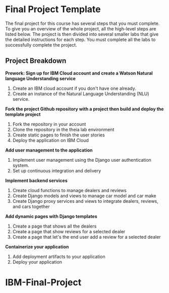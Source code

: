 # Final Project Template

The final project for this course has several steps that you must complete. 
To give you an overview of the whole project, all the high-level steps are listed below. 
The project is then divided into several smaller labs that give the detailed instructions for each step. 
You must complete all the labs to successfully complete the project.

## Project Breakdown

**Prework: Sign up for IBM Cloud account and create a Watson Natural language Understanding service**
1. Create an IBM cloud account if you don't have one already.
2. Create an instance of the Natural Language Understanding (NLU) service.

**Fork the project Github repository with a project then build and deploy the template project**
1. Fork the repository in your account
2. Clone the repository in the theia lab environment
3. Create static pages to finish the user stories
4. Deploy the application on IBM Cloud

**Add user management to the application**
1. Implement user management using the Django user authentication system.
2. Set up continuous integration and delivery

**Implement backend services**
1. Create cloud functions to manage dealers and reviews
2. Create Django models and views to manage car model and car make
3. Create Django proxy services and views to integrate dealers, reviews, and cars together
 
**Add dynamic pages with Django templates**
1. Create a page that shows all the dealers
2. Create a page that show reviews for a selected dealer
3. Create a page that let's the end user add a review for a selected dealer

**Containerize your application**
1. Add deployment artifacts to your application
2. Deploy your application
# IBM-Final-Project
